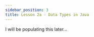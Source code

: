 ```yaml
---
sidebar_position: 3
title: Lesson 2a - Data Types in Java
---
```


I will be populating this later...